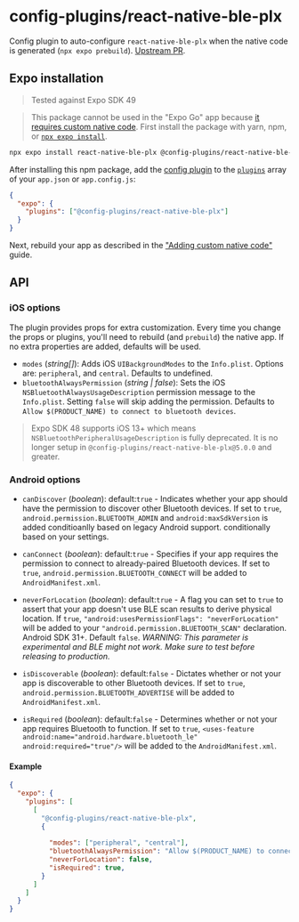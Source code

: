 # config-plugins/react-native-ble-plx

Config plugin to auto-configure `react-native-ble-plx` when the native code is generated (`npx expo prebuild`). [Upstream PR](https://github.com/Polidea/react-native-ble-plx/pull/842).

## Expo installation

> Tested against Expo SDK 49

> This package cannot be used in the "Expo Go" app because [it requires custom native code](https://docs.expo.io/workflow/customizing/).
> First install the package with yarn, npm, or [`npx expo install`](https://docs.expo.io/workflow/expo-cli/#expo-install).

```sh
npx expo install react-native-ble-plx @config-plugins/react-native-ble-plx
```

After installing this npm package, add the [config plugin](https://docs.expo.io/guides/config-plugins/) to the [`plugins`](https://docs.expo.io/versions/latest/config/app/#plugins) array of your `app.json` or `app.config.js`:

```json
{
  "expo": {
    "plugins": ["@config-plugins/react-native-ble-plx"]
  }
}
```

Next, rebuild your app as described in the ["Adding custom native code"](https://docs.expo.io/workflow/customizing/) guide.

## API

### iOS options

The plugin provides props for extra customization. Every time you change the props or plugins, you'll need to rebuild (and `prebuild`) the native app. If no extra properties are added, defaults will be used.

- `modes` (_string[]_): Adds iOS `UIBackgroundModes` to the `Info.plist`. Options are: `peripheral`, and `central`. Defaults to undefined.
- `bluetoothAlwaysPermission` (_string | false_): Sets the iOS `NSBluetoothAlwaysUsageDescription` permission message to the `Info.plist`. Setting `false` will skip adding the permission. Defaults to `Allow $(PRODUCT_NAME) to connect to bluetooth devices`.

> Expo SDK 48 supports iOS 13+ which means `NSBluetoothPeripheralUsageDescription` is fully deprecated. It is no longer setup in `@config-plugins/react-native-ble-plx@5.0.0` and greater.

### Android options

- `canDiscover` (_boolean_): default:`true` - Indicates whether your app should have the permission to discover other Bluetooth devices. If set to `true`, `android.permission.BLUETOOTH_ADMIN` and `android:maxSdkVersion` is added conditioanlly based on legacy Android support. conditionally based on your settings.

- `canConnect` (_boolean_): default:`true` - Specifies if your app requires the permission to connect to already-paired Bluetooth devices. If set to `true`, `android.permission.BLUETOOTH_CONNECT` will be added to `AndroidManifest.xml`.

- `neverForLocation` (_boolean_): default:`true` - A flag you can set to `true` to assert that your app doesn't use BLE scan results to derive physical location. If `true`, `"android:usesPermissionFlags": "neverForLocation"` will be added to your `"android.permission.BLUETOOTH_SCAN"` declaration. Android SDK 31+. Default `false`. _WARNING: This parameter is experimental and BLE might not work. Make sure to test before releasing to production._

- `isDiscoverable` (_boolean_): default:`false` - Dictates whether or not your app is discoverable to other Bluetooth devices. If set to `true`, `android.permission.BLUETOOTH_ADVERTISE` will be added to `AndroidManifest.xml`.

- `isRequired` (_boolean_): default:`false` - Determines whether or not your app requires Bluetooth to function. If set to `true`, `<uses-feature android:name="android.hardware.bluetooth_le" android:required="true"/>` will be added to the `AndroidManifest.xml`.

#### Example

```json
{
  "expo": {
    "plugins": [
      [
        "@config-plugins/react-native-ble-plx",
        {
          
          "modes": ["peripheral", "central"],
          "bluetoothAlwaysPermission": "Allow $(PRODUCT_NAME) to connect to bluetooth devices",
          "neverForLocation": false,
          "isRequired": true,
        }
      ]
    ]
  }
}
```
